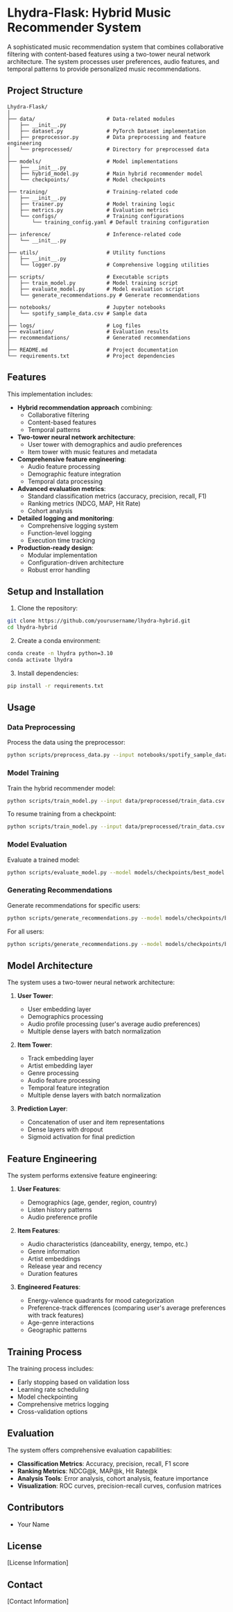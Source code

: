 # Lhydra-Flask: Hybrid Music Recommender System

A sophisticated music recommendation system that combines collaborative filtering with content-based features using a two-tower neural network architecture. The system processes user preferences, audio features, and temporal patterns to provide personalized music recommendations.

## Project Structure

```
Lhydra-Flask/
│
├── data/                       # Data-related modules
│   ├── __init__.py
│   ├── dataset.py              # PyTorch Dataset implementation
│   ├── preprocessor.py         # Data preprocessing and feature engineering
│   └── preprocessed/           # Directory for preprocessed data
│
├── models/                     # Model implementations
│   ├── __init__.py
│   ├── hybrid_model.py         # Main hybrid recommender model
│   └── checkpoints/            # Model checkpoints
│
├── training/                   # Training-related code
│   ├── __init__.py
│   ├── trainer.py              # Model training logic
│   ├── metrics.py              # Evaluation metrics
│   └── configs/                # Training configurations
│       └── training_config.yaml # Default training configuration
│
├── inference/                  # Inference-related code
│   └── __init__.py
│
├── utils/                      # Utility functions
│   ├── __init__.py
│   └── logger.py               # Comprehensive logging utilities
│
├── scripts/                    # Executable scripts
│   ├── train_model.py          # Model training script
│   ├── evaluate_model.py       # Model evaluation script
│   └── generate_recommendations.py # Generate recommendations
│
├── notebooks/                  # Jupyter notebooks
│   └── spotify_sample_data.csv # Sample data
│
├── logs/                       # Log files
├── evaluation/                 # Evaluation results
├── recommendations/            # Generated recommendations
│
├── README.md                   # Project documentation
└── requirements.txt            # Project dependencies
```

## Features

This implementation includes:

- **Hybrid recommendation approach** combining:
  - Collaborative filtering
  - Content-based features
  - Temporal patterns
- **Two-tower neural network architecture**:
  - User tower with demographics and audio preferences
  - Item tower with music features and metadata
- **Comprehensive feature engineering**:
  - Audio feature processing
  - Demographic feature integration
  - Temporal data processing
- **Advanced evaluation metrics**:
  - Standard classification metrics (accuracy, precision, recall, F1)
  - Ranking metrics (NDCG, MAP, Hit Rate)
  - Cohort analysis
- **Detailed logging and monitoring**:
  - Comprehensive logging system
  - Function-level logging
  - Execution time tracking
- **Production-ready design**:
  - Modular implementation
  - Configuration-driven architecture
  - Robust error handling

## Setup and Installation

1. Clone the repository:

```bash
git clone https://github.com/yourusername/lhydra-hybrid.git
cd lhydra-hybrid
```

2. Create a conda environment:

```bash
conda create -n lhydra python=3.10
conda activate lhydra
```

3. Install dependencies:

```bash
pip install -r requirements.txt
```

## Usage

### Data Preprocessing

Process the data using the preprocessor:

```bash
python scripts/preprocess_data.py --input notebooks/spotify_sample_data.csv --output data/preprocessed --config training/configs/training_config.yaml
```

### Model Training

Train the hybrid recommender model:

```bash
python scripts/train_model.py --input data/preprocessed/train_data.csv --config training/configs/training_config.yaml
```

To resume training from a checkpoint:

```bash
python scripts/train_model.py --input data/preprocessed/train_data.csv --config training/configs/training_config.yaml --resume models/checkpoints/best_model.pt
```

### Model Evaluation

Evaluate a trained model:

```bash
python scripts/evaluate_model.py --model models/checkpoints/best_model.pt --data data/preprocessed/test_data.csv --config training/configs/training_config.yaml
```

### Generating Recommendations

Generate recommendations for specific users:

```bash
python scripts/generate_recommendations.py --model models/checkpoints/best_model.pt --data data/preprocessed/test_data.csv --preprocessor data/preprocessed/preprocessor.joblib --user-ids 1,2,3 --top-n 10
```

For all users:

```bash
python scripts/generate_recommendations.py --model models/checkpoints/best_model.pt --data data/preprocessed/test_data.csv --preprocessor data/preprocessed/preprocessor.joblib --user-ids all --top-n 10
```

## Model Architecture

The system uses a two-tower neural network architecture:

1. **User Tower**:

   - User embedding layer
   - Demographics processing
   - Audio profile processing (user's average audio preferences)
   - Multiple dense layers with batch normalization

2. **Item Tower**:

   - Track embedding layer
   - Artist embedding layer
   - Genre processing
   - Audio feature processing
   - Temporal feature integration
   - Multiple dense layers with batch normalization

3. **Prediction Layer**:
   - Concatenation of user and item representations
   - Dense layers with dropout
   - Sigmoid activation for final prediction

## Feature Engineering

The system performs extensive feature engineering:

1. **User Features**:

   - Demographics (age, gender, region, country)
   - Listen history patterns
   - Audio preference profile

2. **Item Features**:

   - Audio characteristics (danceability, energy, tempo, etc.)
   - Genre information
   - Artist embeddings
   - Release year and recency
   - Duration features

3. **Engineered Features**:
   - Energy-valence quadrants for mood categorization
   - Preference-track differences (comparing user's average preferences with track features)
   - Age-genre interactions
   - Geographic patterns

## Training Process

The training process includes:

- Early stopping based on validation loss
- Learning rate scheduling
- Model checkpointing
- Comprehensive metrics logging
- Cross-validation options

## Evaluation

The system offers comprehensive evaluation capabilities:

- **Classification Metrics**: Accuracy, precision, recall, F1 score
- **Ranking Metrics**: NDCG@k, MAP@k, Hit Rate@k
- **Analysis Tools**: Error analysis, cohort analysis, feature importance
- **Visualization**: ROC curves, precision-recall curves, confusion matrices

## Contributors

- Your Name

## License

[License Information]

## Contact

[Contact Information]
